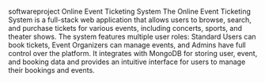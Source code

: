 softwareproject Online Event Ticketing System The Online Event Ticketing System is a full-stack web application that allows users to browse, search, and purchase tickets for various events, including concerts, sports, and theater shows. The system features multiple user roles: Standard Users can book tickets, Event Organizers can manage events, and Admins have full control over the platform. It integrates with MongoDB for storing user, event, and booking data and provides an intuitive interface for users to manage their bookings and events.
